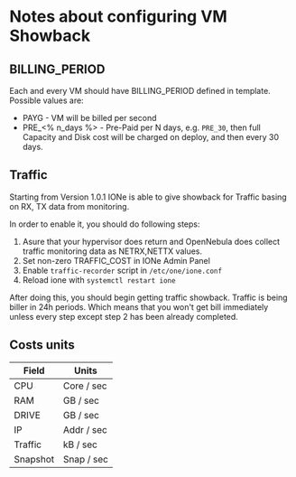 # Notes about configuring VM Showback

## BILLING_PERIOD

Each and every VM should have BILLING_PERIOD defined in template.
Possible values are:
 - PAYG - VM will be billed per second
 - PRE_<% n_days %> - Pre-Paid per N days, e.g. `PRE_30`, then full Capacity and Disk cost will be charged on deploy, and then every 30 days.

## Traffic

Starting from Version 1.0.1 IONe is able to give showback for Traffic basing on RX, TX data from monitoring.

In order to enable it, you should do following steps:

1. Asure that your hypervisor does return and OpenNebula does collect traffic monitoring data as NETRX,NETTX values.
2. Set non-zero TRAFFIC_COST in IONe Admin Panel
3. Enable `traffic-recorder` script in `/etc/one/ione.conf`
4. Reload ione with `systemctl restart ione`

After doing this, you should begin getting traffic showback.
Traffic is being biller in 24h periods. Which means that you won't get bill immediately unless every step except step 2 has been already completed.

## Costs units

|  Field   |    Units    |
|----------|-------------|
|   CPU    | Core / sec  |
|   RAM    |  GB / sec   |
|  DRIVE   |  GB / sec   |
|    IP    |  Addr / sec |
| Traffic  |   kB / sec  |
| Snapshot |  Snap / sec |

